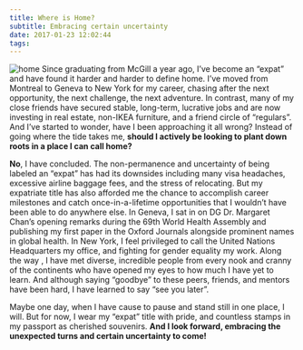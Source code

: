 ```yaml
---
title: Where is Home?
subtitle: Embracing certain uncertainty
date: 2017-01-23 12:02:44
tags:
---
```

![home](/img/2017-01-23-home.jpg)
Since graduating from McGill a year ago, I’ve become an “expat” and have found it harder and harder to define home. I’ve moved from Montreal to Geneva to New York for my career, chasing after the next opportunity, the next challenge, the next adventure. In contrast, many of my close friends have secured stable, long-term, lucrative jobs and are now investing in real estate, non-IKEA furniture, and a friend circle of “regulars”. And I’ve started to wonder, have I been approaching it all wrong? Instead of going where the tide takes me, **should I actively be looking to plant down roots in a place I can call home?** 

**No**, I have concluded. The non-permanence and uncertainty of being labeled an “expat” has had its downsides including many visa headaches, excessive airline baggage fees, and the stress of relocating. But my expatriate title has also afforded me the chance to accomplish career milestones and catch once-in-a-lifetime opportunities that I wouldn’t have been able to do anywhere else. In Geneva, I sat in on DG Dr. Margaret Chan’s opening remarks during the 69th World Health Assembly and publishing my first paper in the Oxford Journals alongside prominent names in global health. In New York, I feel privileged to call the United Nations Headquarters my office, and fighting for gender equality my work. Along the way , I have met diverse, incredible people from every nook and cranny of the continents who have opened my eyes to how much I have yet to learn. And although saying “goodbye” to these peers, friends, and mentors have been hard, I have learned to say “see you later”. 

Maybe one day, when I have cause to pause and stand still in one place, I will. But for now, I wear my “expat” title with pride, and countless stamps in my passport as cherished souvenirs. **And I look forward, embracing the unexpected turns and certain uncertainty to come!** 
